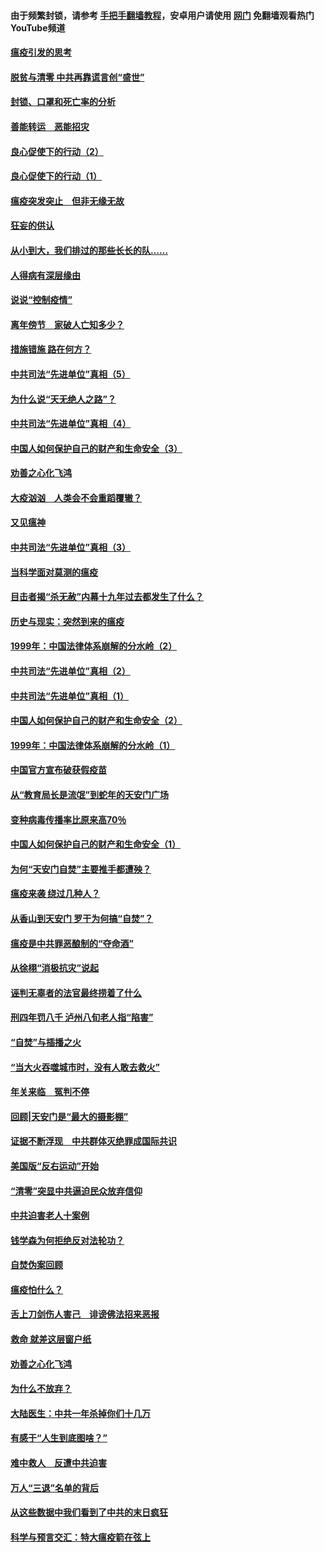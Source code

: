 #### 由于频繁封锁，请参考 [手把手翻墙教程](https://github.com/gfw-breaker/guides/wiki/)，安卓用户请使用 [网门](https://github.com/gfw-breaker/nogfw/blob/master/dl.md?t=03050800) 免翻墙观看热门YouTube频道 

#### [瘟疫引发的思考](../pages/19/421594.md?t=03050800) 

#### [脱贫与清零 中共再靠谎言创“盛世”](../pages/19/421590.md?t=03050800) 

#### [封锁、口罩和死亡率的分析](../pages/19/421495.md?t=03050800) 

#### [善能转运　恶能招灾](../pages/19/421334.md?t=03050800) 

#### [良心促使下的行动（2）](../pages/19/421361.md?t=03050800) 

#### [良心促使下的行动（1）](../pages/19/421302.md?t=03050800) 

#### [瘟疫突发突止　但非无缘无故](../pages/19/421281.md?t=03050800) 

#### [狂妄的供认](../pages/19/421199.md?t=03050800) 

#### [从小到大，我们排过的那些长长的队……](../pages/19/421243.md?t=03050800) 

#### [人得病有深层缘由](../pages/19/420864.md?t=03050800) 

#### [说说“控制疫情”](../pages/19/420831.md?t=03050800) 

#### [离年傍节　家破人亡知多少？](../pages/19/420563.md?t=03050800) 

#### [措施错施  路在何方？](../pages/19/420076.md?t=03050800) 

#### [中共司法“先进单位”真相（5）](../pages/19/419453.md?t=03050800) 

#### [为什么说“天无绝人之路”？](../pages/19/419618.md?t=03050800) 

#### [中共司法“先进单位”真相（4）](../pages/19/419452.md?t=03050800) 

#### [中国人如何保护自己的财产和生命安全（3）](../pages/19/419405.md?t=03050800) 

#### [劝善之心化飞鸿](../pages/19/418758.md?t=03050800) 

#### [大疫汹汹　人类会不会重蹈覆辙？](../pages/19/419691.md?t=03050800) 

#### [又见瘟神](../pages/19/419225.md?t=03050800) 

#### [中共司法“先进单位”真相（3）](../pages/19/419451.md?t=03050800) 

#### [当科学面对莫测的瘟疫](../pages/19/419625.md?t=03050800) 

#### [目击者揭“杀无赦”内幕十九年过去都发生了什么？](../pages/19/419617.md?t=03050800) 

#### [历史与现实：突然到来的瘟疫](../pages/19/419619.md?t=03050800) 

#### [1999年：中国法律体系崩解的分水岭（2）](../pages/19/419455.md?t=03050800) 

#### [中共司法“先进单位”真相（2）](../pages/19/419450.md?t=03050800) 

#### [中共司法“先进单位”真相（1）](../pages/19/419449.md?t=03050800) 

#### [中国人如何保护自己的财产和生命安全（2）](../pages/19/419404.md?t=03050800) 

#### [1999年：中国法律体系崩解的分水岭（1）](../pages/19/419454.md?t=03050800) 

#### [中国官方宣布破获假疫苗](../pages/19/419504.md?t=03050800) 

#### [从“教育局长是流氓”到蛇年的天安门广场](../pages/19/419470.md?t=03050800) 

#### [变种病毒传播率比原来高70％](../pages/19/419456.md?t=03050800) 

#### [中国人如何保护自己的财产和生命安全（1）](../pages/19/419403.md?t=03050800) 

#### [为何“天安门自焚”主要推手都遭殃？](../pages/19/419348.md?t=03050800) 

#### [瘟疫来袭 绕过几种人？](../pages/19/419349.md?t=03050800) 

#### [从香山到天安门 罗干为何搞“自焚”？](../pages/19/419270.md?t=03050800) 

#### [瘟疫是中共罪恶酿制的“夺命酒”](../pages/19/419223.md?t=03050800) 

#### [从徐栩“消极抗灾”说起](../pages/19/419224.md?t=03050800) 

#### [诬判无辜者的法官最终捞着了什么](../pages/19/419268.md?t=03050800) 

#### [刑四年罚八千 泸州八旬老人指“陷害”](../pages/19/419232.md?t=03050800) 

#### [“自焚”与插播之火](../pages/19/419226.md?t=03050800) 

#### [“当大火吞噬城市时，没有人敢去救火”](../pages/19/419077.md?t=03050800) 

#### [年关来临　冤判不停](../pages/19/419093.md?t=03050800) 

#### [回顾|天安门是“最大的摄影棚”](../pages/19/380866.md?t=03050800) 

#### [证据不断浮现　中共群体灭绝罪成国际共识](../pages/19/419031.md?t=03050800) 

#### [美国版“反右运动”开始](../pages/19/419030.md?t=03050800) 

#### [“清零”突显中共逼迫民众放弃信仰](../pages/19/418995.md?t=03050800) 

#### [中共迫害老人十案例](../pages/19/418831.md?t=03050800) 

#### [钱学森为何拒绝反对法轮功？](../pages/19/418905.md?t=03050800) 

#### [自焚伪案回顾](../pages/19/418799.md?t=03050800) 

#### [瘟疫怕什么？](../pages/19/418800.md?t=03050800) 

#### [舌上刀剑伤人害己　诽谤佛法招来恶报](../pages/19/418731.md?t=03050800) 

#### [救命 就差这层窗户纸](../pages/19/418706.md?t=03050800) 

#### [劝善之心化飞鸿](../pages/19/416766.md?t=03050800) 

#### [为什么不放弃？](../pages/19/418691.md?t=03050800) 

#### [大陆医生：中共一年杀掉你们十几万](../pages/19/418670.md?t=03050800) 

#### [有感于“人生到底图啥？”](../pages/19/418624.md?t=03050800) 

#### [难中救人　反遭中共迫害](../pages/19/418414.md?t=03050800) 

#### [万人“三退”名单的背后](../pages/19/418505.md?t=03050800) 

#### [从这些数据中我们看到了中共的末日疯狂](../pages/19/418420.md?t=03050800) 

#### [科学与预言交汇：特大瘟疫箭在弦上](../pages/19/418266.md?t=03050800) 


